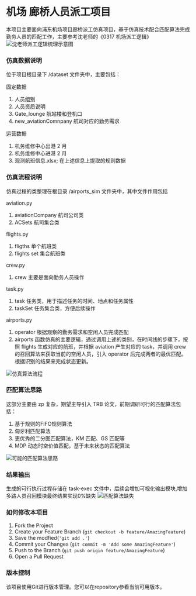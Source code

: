 # 机场 廊桥人员派工项目

本项目主要面向浦东机场项目廊桥派工仿真项目，基于仿真技术配合匹配算法完成勤务人员的匹配工作，主要参考沈老师的《0317 机场派工逻辑》
![沈老师派工逻辑梳理示意图](https://chenxia31blog.oss-cn-hangzhou.aliyuncs.com/img/20240527110732.png)

### 仿真数据说明

位于项目根目录下 /dataset 文件夹中，主要包括：

固定数据
1. 人员组别
2. 人员资质说明
3. Gate_lounge 航站楼和登机口
4. new_aviationComnpany 航司对应的勤务需求

运营数据
1. 机务维修中心出港 2 月
2. 机务维修中心进港 2 月
3. 观测航班信息.xlsx; 在上述信息上提取的规则数据

### 仿真流程说明

仿真过程的类整理在根目录 /airports_sim 文件夹中，其中文件作用包括

aviation.py
1. aviationCompany 航司公司类
2. ACSets 航司集合类

flights.py
1. fligths 单个航班类
2. flights set 集合航班类

crew.py
1. crew 主要是面向勤务人员操作

task.py
1. task 任务类，用于描述任务的时间、地点和任务属性
2. taskSet 任务集合类，方便后续操作

airports.py
1. operator 根据观察的勤务需求和空闲人员完成匹配
2. airports 函数仿真的主要逻辑，通过调用上述的类别，在时间线的步骤下，按照 flights 生成对应的航班，并根据 aviation 产生对应的 task，并调用 crew 的召回算法来获取当前的空闲人员，引入 operator 后完成两者的最优匹配。根据识别的结果来完成状态更新。

![仿真算法流程](https://chenxia31blog.oss-cn-hangzhou.aliyuncs.com/img/20240527112840.png)

### 匹配算法思路
这部分主要由 zp 复杂，期望主导引入 TRB 论文，前期调研可行的匹配算法包括：
1. 基于规则的FIFO规则算法
2. 匈牙利匹配算法
3. 更优秀的二分图匹配算法，KM 匹配、GS 匹配等
4. MDP 动态时空价值匹配，基于未来状态的匹配算法

![可能的匹配算法思路](https://chenxia31blog.oss-cn-hangzhou.aliyuncs.com/img/20240527112739.png)

### 结果输出

生成的可行执行过程存储在 task-exec 文件中，后续会增加可视化输出模块,增加多路人员召回模块最终结果实现0%缺失
![匹配算法缺失](https://chenxia31blog.oss-cn-hangzhou.aliyuncs.com/img/20240527192737.png)

### 如何修改本项目

1. Fork the Project
2. Create your Feature Branch (`git checkout -b feature/AmazingFeature`)
4. Save the modfied(`'git add .'`)
3. Commit your Changes (`git commit -m 'Add some AmazingFeature'`)
4. Push to the Branch (`git push origin feature/AmazingFeature`)
5. Open a Pull Request

### 版本控制

该项目使用Git进行版本管理。您可以在repository参看当前可用版本。

